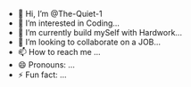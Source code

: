 - 👋 Hi, I’m @The-Quiet-1
- 👀 I’m interested in Coding...
- 🌱 I’m currently build mySelf with Hardwork...
- 💞️ I’m looking to collaborate on a JOB...
- 📫 How to reach me ...
- 😄 Pronouns: ...
- ⚡ Fun fact: ...

<!---
The-Quite-1/The-Quite-1 is a ✨ special ✨ repository because its `README.md` (this file) appears on your GitHub profile.
You can click the Preview link to take a look at your changes.
--->
